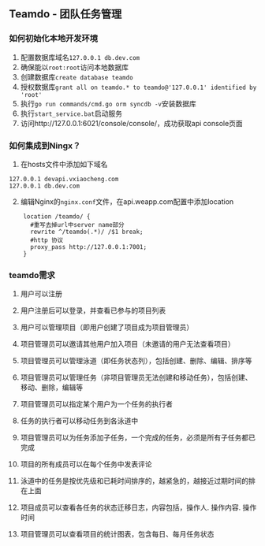 
## Teamdo - 团队任务管理

### 如何初始化本地开发环境
1. 配置数据库域名`127.0.0.1 db.dev.com`
2. 确保能以`root:root`访问本地数据库
3. 创建数据库`create database teamdo`
4. 授权数据库`grant all on teamdo.* to teamdo@'127.0.0.1' identified by 'root'`
5. 执行`go run commands/cmd.go orm syncdb -v`安装数据库
6. 执行`start_service.bat`启动服务
7. 访问http://127.0.0.1:6021/console/console/，成功获取api console页面

### 如何集成到Ningx？
1. 在hosts文件中添加如下域名
```
127.0.0.1 devapi.vxiaocheng.com
127.0.0.1 db.dev.com
```

2. 编辑Nginx的`nginx.conf`文件，在api.weapp.com配置中添加location
```
    location /teamdo/ {
      #重写去掉url中server name部分
      rewrite ^/teamdo(.*)/ /$1 break;
      #http 协议
      proxy_pass http://127.0.0.1:7001;
    }
```


### teamdo需求

1. 用户可以注册

2. 用户注册后可以登录，并查看已参与的项目列表

3. 用户可以管理项目（即用户创建了项目成为项目管理员）

4. 项目管理员可以邀请其他用户加入项目（未邀请的用户无法查看项目）

5. 项目管理员可以管理泳道（即任务状态列），包括创建、删除、编辑、排序等

6. 项目管理员可以管理任务（非项目管理员无法创建和移动任务），包括创建、移动、删除，编辑等

7. 项目管理员可以指定某个用户为一个任务的执行者

8. 任务的执行者可以移动任务到各泳道中

9. 项目管理员可以为任务添加子任务，一个完成的任务，必须是所有子任务都已完成

10. 项目的所有成员可以在每个任务中发表评论

11. 泳道中的任务是按优先级和已耗时间排序的，越紧急的，越接近过期时间的排在上面

12. 项目成员可以查看各任务的状态迁移日志，内容包括，操作人. 操作内容. 操作时间

13. 项目管理员可以查看项目的统计图表，包含每日、每月任务状态